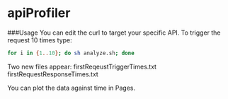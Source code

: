 # apiProfiler
###Usage
You can edit the curl to target your specific API. 
To trigger the request 10 times type:
```bash
for i in {1..10}; do sh analyze.sh; done
```

Two new files appear: 
firstReqeustTriggerTimes.txt
firstRequestResponseTimes.txt

You can plot the data against time in Pages.
